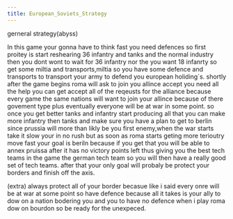 ```yaml
---
title: European_Soviets_Strategy
---
```

 gerneral strategy(abyss)

In this game your gonna have to think fast you need defences so first proitey is start reshearing 36 infantry and tanks and the normal industry then you dont wont to wait for 36 infantry nor the you want 18 infanrty so get some miltia and transports,miltia so you have some defence and transports to transport your army to defend you european holiding\`s. shortly after the game begins roma will ask to join you allince accept you need all the help you can get accept all of the reqeusts for the alliance because every game the same nations will want to join your allince because of there govement type plus eventually everyone will be at war in some point. so once you get better tanks and infantry start producing all that you can make more infantry then tanks and make sure you have a plan to get to berlin since prussia will more than likly be you first enemy,when the war starts take it slow your in no rush but as soon as roma starts geting more terioutry move fast your goal is beriln because if you get that you will be able to annex pruissa after it has no victory points left thus giving you the best tech teams in the game the german tech team so you will then have a really good set of tech teams. after that your only goal will probaly be protect your borders and finish off the axis.

(extra) always protect all of your border becasue like i said every onre will be at war at some point so have defence because all it takes is your ally to dow on a nation bodering you and you to have no defence when i play roma dow on bourdon so be ready for the unexpeced.